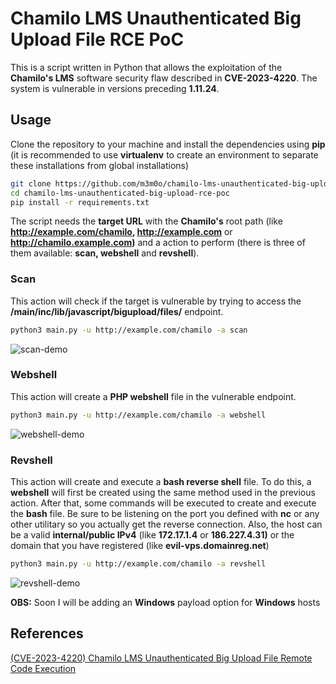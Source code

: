 # Chamilo LMS Unauthenticated Big Upload File RCE PoC

This is a script written in Python that allows the exploitation of the **Chamilo's LMS** software security flaw described in **CVE-2023-4220**.  The system is vulnerable in versions preceding **1.11.24**.

## Usage

Clone the repository to your machine and install the dependencies using **pip** (it is recommended to use **virtualenv** to create an environment to separate these installations from global installations)

```bash
git clone https://github.com/m3m0o/chamilo-lms-unauthenticated-big-upload-rce-poc
cd chamilo-lms-unauthenticated-big-upload-rce-poc
pip install -r requirements.txt
```

The script needs the **target URL** with the **Chamilo's** root path (like **http://example.com/chamilo, http://example.com** or **http://chamilo.example.com)** and a action to perform (there is three of them available: **scan, webshell** and **revshell**).

### Scan
 
This action will check if the target is vulnerable by trying to access the **/main/inc/lib/javascript/bigupload/files/** endpoint.

```bash
python3 main.py -u http://example.com/chamilo -a scan
```

![scan-demo](https://github.com/m3m0o/chamilo-lms-unauthenticated-big-upload-rce-poc/assets/130102748/d2823f86-72dc-4aff-9e69-28b9b35b8b79)

### Webshell

This action will create a **PHP webshell** file in the vulnerable endpoint.

```bash
python3 main.py -u http://example.com/chamilo -a webshell
```

![webshell-demo](https://github.com/m3m0o/chamilo-lms-unauthenticated-big-upload-rce-poc/assets/130102748/24bbc11c-868c-4d4d-917e-ec218ea015ca)

### Revshell

This action will create and execute a **bash reverse shell** file. To do this, a **webshell** will first be created using the same method used in the previous action. After that, some commands will be executed to create and execute the **bash** file. Be sure to be listening on the port you defined with **nc** or any other utilitary so you actually get the reverse connection. Also, the host can be a valid **internal/public IPv4** (like **172.17.1.4** or **186.227.4.31)** or the domain that you have registered (like **evil-vps.domainreg.net**)

```bash
python3 main.py -u http://example.com/chamilo -a revshell
```

![revshell-demo](https://github.com/m3m0o/chamilo-lms-unauthenticated-big-upload-rce-poc/assets/130102748/6a403bc6-e951-432b-ad67-3f614c3b87a1)

**OBS:** Soon I will be adding an **Windows** payload option for **Windows** hosts

## References

[(CVE-2023-4220) Chamilo LMS Unauthenticated Big Upload File Remote Code Execution](https://starlabs.sg/advisories/23/23-4220/)
